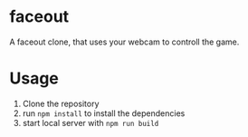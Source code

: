 # faceout
A faceout clone, that uses your webcam to controll the game.

# Usage
1. Clone the repository
2. run `npm install` to install the dependencies
3. start local server with `npm run build`